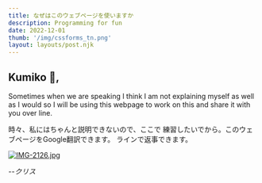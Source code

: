 ```yaml
---
title: なぜはこのウェブページを使いますか
description: Programming for fun
date: 2022-12-01
thumb: '/img/cssforms_tn.png'
layout: layouts/post.njk
---
```


## Kumiko 🌟,

Sometimes when we are speaking I think I am not explaining myself 
as well as I would so I will be using this webpage to work on this
and share it with you over line.

時々、私にはちゃんと説明できないので、ここで
練習したいでから。このウェブページをGoogle翻訳できます。
ラインで返事できます。


[![IMG-2126.jpg](https://i.postimg.cc/fWdvFxbD/IMG-2126.jpg)](https://postimg.cc/py285586)

--<cite>クリス</cite>


